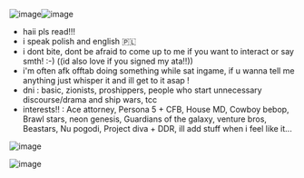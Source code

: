 ![image](https://github.com/user-attachments/assets/38bc3406-daff-4976-a230-155ed56c155d)![image](https://github.com/user-attachments/assets/0ad0f0ee-65da-47c1-ba68-f6a795e5b909)





- haii pls read!!! 
- i speak polish and english 🇵🇱
- i dont bite, dont be afraid to come up to me if you want to interact or say smth! :-) ((id also love if you signed my ata!!))
- i'm often afk offtab doing something while sat ingame, if u wanna tell me anything just whisper it and ill get to it asap ! 
- dni : basic, zionists, proshippers, people who start unnecessary discourse/drama and ship wars, tcc 
- interests!! : Ace attorney, Persona 5 + CFB, House MD, Cowboy bebop,  Brawl stars, neon genesis, Guardians of the galaxy, venture bros, Beastars, Nu pogodi, Project diva + DDR, ill add stuff when i feel like it...

 ![image](https://github.com/user-attachments/assets/f0ce7c31-925c-435a-8646-1589a1970107)


![image](https://github.com/user-attachments/assets/794f7c72-d7fc-418f-833e-06ebe7b01e1b)
